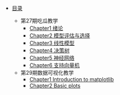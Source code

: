 * [目录](README.md)
    * 第27期吃瓜教学
        * [Chapter1 绪论](27_eatingmelon/chapter1.md)
        * [Chapter2 模型评估与选择](27_eatingmelon/chapter2.md)
        * [Chapter3 线性模型](27_eatingmelon/chapter3.md)
        * [Chapter4 决策树](27_eatingmelon/chapter4.md)
        * [Chapter5 神经网络](27_eatingmelon/chapter5.md)
        * [Chapter6 支持向量机](27_eatingmelon/chapter6.md)
    
    - 第29期数据可视化教学
      * [Chapter1 Introduction to matplotlib](29_Matplotlib/ch1.md)
      * [Chapter2 Basic plots](29_Matplotlib/ch2.md)

